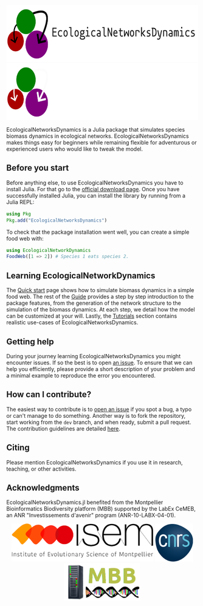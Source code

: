 <p align="center" width="100%">
    <img height="150" src="https://github.com/BecksLab/EcologicalNetworksDynamics.jl/blob/readme/docs/src/assets/ecologicalnetworksdynamics.svg#gh-light-mode-only">
    <img height="150" src="https://github.com/BecksLab/EcologicalNetworksDynamics.jl/blob/readme/docs/src/assets/ecologicalnetworksdynamics-dark.svg#gh-dark-mode-only">
</p>

EcologicalNetworksDynamics is a Julia package that simulates species biomass dynamics
in ecological networks.
EcologicalNetworksDynamics makes things easy for beginners
while remaining flexible for adventurous or experienced users
who would like to tweak the model.

## Before you start

Before anything else, to use EcologicalNetworksDynamics you have to install Julia.
For that go to the [official download page](https://julialang.org/downloads/).
Once you have successfully installed Julia,
you can install the library by running from a Julia REPL:

```julia
using Pkg
Pkg.add("EcologicalNetworksDynamics")
```

To check that the package installation went well,
you can create a simple food web with:

```julia
using EcologicalNetworkDynamics
FoodWeb([1 => 2]) # Species 1 eats species 2.
```

## Learning EcologicalNetworkDynamics

The [Quick start](https://github.com/BecksLab/EcologicalNetworksDynamics.jl/XXX)
page shows how to simulate biomass dynamics in a simple food web.
The rest of the
[Guide](https://github.com/BecksLab/EcologicalNetworksDynamics.jl/XXX)
provides a step by step introduction to the package features,
from the generation of the network structure to the simulation of the biomass dynamics.
At each step, we detail how the model can be customized at your will.
Lastly, the [Tutorials](https://github.com/BecksLab/EcologicalNetworksDynamics.jl/XXX)
section contains realistic use-cases of EcologicalNetworksDynamics.

## Getting help

During your journey learning EcologicalNetworksDynamics you might encounter issues.
If so the best is to open
[an issue](https://github.com/BecksLab/EcologicalNetworksDynamics.jl/issues).
To ensure that we can help you efficiently,
please provide a short description of your problem
and a minimal example to reproduce the error you encountered.

## How can I contribute?

The easiest way to contribute is to
[open an issue](https://github.com/BecksLab/EcologicalNetworksDynamics.jl/issues)
if you spot a bug, a typo or can't manage to do something.
Another way is to fork the repository,
start working from the `dev` branch,
and when ready, submit a pull request.
The contribution guidelines are detailed
[here](https://github.com/BecksLab/EcologicalNetworksDynamics.jl/blob/dev/CONTRIBUTING.md).

## Citing

Please mention EcologicalNetworksDynamics
if you use it in research, teaching, or other activities.

## Acknowledgments

EcologicalNetworksDynamics.jl benefited from
the Montpellier Bioinformatics Biodiversity platform (MBB) supported by the LabEx CeMEB,
an ANR "Investissements d'avenir" program (ANR-10-LABX-04-01).

<p align="center" width="100%">
    <img height="100" src="https://github.com/BecksLab/EcologicalNetworksDynamics.jl/blob/readme/docs/src/assets/isem.png">
    <img height="100" src="https://github.com/BecksLab/EcologicalNetworksDynamics.jl/blob/readme/docs/src/assets/cnrs.png">
    <img height="100" src="https://github.com/BecksLab/EcologicalNetworksDynamics.jl/blob/readme/docs/src/assets/mbb.png">
</p>
